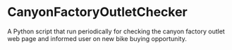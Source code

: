 # CanyonFactoryOutletChecker
A Python script that run periodically for checking the canyon factory outlet web page and informed user on new bike buying opportunity.
